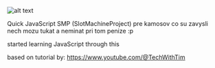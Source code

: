 ![alt text](https://github.com/444jamin/matik/blob/main/image.png?raw=true)


Quick JavaScript SMP (SlotMachineProject) pre kamosov co su zavysli nech mozu tukat a neminat pri tom penize :p

started learning JavaScript through this

based on tutorial by: https://www.youtube.com/@TechWithTim
